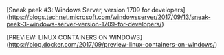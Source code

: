 
[Sneak peek #3: Windows Server, version 1709 for developers] (https://blogs.technet.microsoft.com/windowsserver/2017/09/13/sneak-peek-3-windows-server-version-1709-for-developers/)



[PREVIEW: LINUX CONTAINERS ON WINDOWS] (https://blog.docker.com/2017/09/preview-linux-containers-on-windows/)
